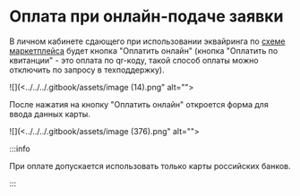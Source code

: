 # Оплата при онлайн-подаче заявки

В личном кабинете сдающего  при использовании эквайринга по [схеме маркетплейса](./) будет кнопка "Оплатить онлайн" (кнопка "Оплатить по квитанции" - это  оплата по qr-коду, такой способ оплаты можно отключить по запросу в техподдержку).

![](<../../../.gitbook/assets/image (14).png" alt=""><figcaption></figcaption></figure>

После нажатия на кнопку "Оплатить онлайн" откроется форма для ввода данных карты.

![](<../../../.gitbook/assets/image (376).png" alt=""><figcaption></figcaption></figure>

:::info

При оплате допускается использовать только карты российских банков.

:::
